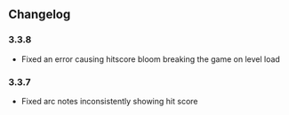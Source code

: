 ## Changelog

### 3.3.8
- Fixed an error causing hitscore bloom breaking the game on level load

### 3.3.7
- Fixed arc notes inconsistently showing hit score
